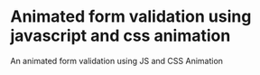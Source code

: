 # Animated form validation using javascript and css animation
An animated form validation using JS and CSS Animation
